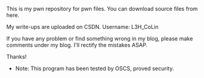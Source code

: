 This is my pwn repository for pwn files. You can download source files from here.

My write-ups are uploaded on CSDN. Username: L3H_CoLin

If you have any problem or find something wrong in my blog, please make comments under my blog. I'll rectify the mistakes ASAP.

Thanks!

- Note: This program has been tested by OSCS, proved security.